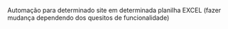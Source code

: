 Automação para determinado site em determinada planilha EXCEL (fazer mudança dependendo dos quesitos de funcionalidade)
